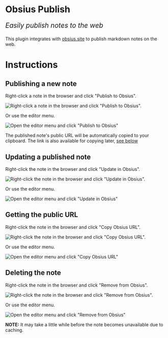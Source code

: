 # Obsius Publish

<p style="font-size:1.5em"><em>Easily publish notes to the web</em></p>

This plugin integrates with [obsius.site](https://obsius.site) to publish markdown notes on the web.

# Instructions

## Publishing a new note

Right-click a note in the browser and click "Publish to Obsius".

![Right-click a note in the browser and click "Publish to Obsius".](media/right-click-publish.gif)

Or use the editor menu.

![Open the editor menu and click "Publish to Obsius"](media/editor-menu-publish.gif)

The published note's public URL will be automatically copied to your clipboard. The link is also available for copying later, [see below](#getting-the-public-url)

## Updating a published note

Right-click the note in the browser and click "Update in Obsius".

![Right-click the note in the browser and click "Update in Obsius".](media/right-click-update.gif)

Or use the editor menu.

![Open the editor menu and click "Update in Obsius"](media/editor-menu-update.gif)

## Getting the public URL

Right-click the note in the browser and click "Copy Obsius URL".

![Right-click the note in the browser and click "Copy Obsius URL".](media/right-click-copy-url.gif)

Or use the editor menu.

![Open the editor menu and click "Copy Obsius URL"](media/editor-menu-copy-url.gif)

## Deleting the note

Right-click the note in the browser and click "Remove from Obsius".

![Right-click the note in the browser and click "Remove from Obsius".](media/right-click-remove.gif)

Or use the editor menu.

![Open the editor menu and click "Remove from Obsius"](media/editor-menu-remove.gif)

**NOTE:** It may take a little while before the note becomes unavailable due to caching.
